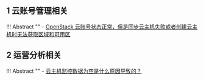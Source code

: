 ## 1 云账号管理相关

!!! Abstract ""
    - [OpenStack 云账号状态正常，但是同步云主机失败或者创建云主机时无法获取区域和可用区](https://kb.fit2cloud.com/?p=4dc8d00c-993f-4b88-a40d-f9a941daed9a)
    
## 2 运营分析相关

!!! Abstract ""
    - [云主机监控数据为空是什么原因导致的？](https://kb.fit2cloud.com/?p=e72971c1-7954-4dd6-8848-eb6fd7248a8b)
